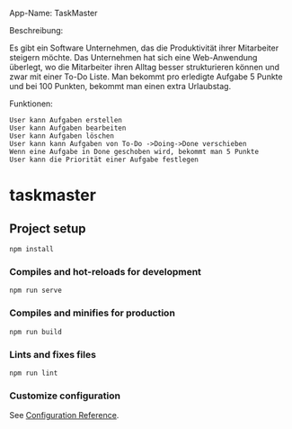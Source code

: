 App-Name: TaskMaster

Beschreibung:

Es gibt ein Software Unternehmen, das die Produktivität ihrer Mitarbeiter steigern möchte. Das Unternehmen hat sich eine Web-Anwendung überlegt, wo die Mitarbeiter ihren Alltag besser strukturieren können und zwar mit einer To-Do Liste. Man bekommt pro erledigte Aufgabe 5 Punkte und bei 100 Punkten, bekommt man einen extra Urlaubstag.

Funktionen:

    User kann Aufgaben erstellen
    User kann Aufgaben bearbeiten
    User kann Aufgaben löschen
    User kann kann Aufgaben von To-Do ->Doing->Done verschieben
    Wenn eine Aufgabe in Done geschoben wird, bekommt man 5 Punkte
    User kann die Priorität einer Aufgabe festlegen



# taskmaster

## Project setup
```
npm install
```

### Compiles and hot-reloads for development
```
npm run serve
```

### Compiles and minifies for production
```
npm run build
```

### Lints and fixes files
```
npm run lint
```

### Customize configuration
See [Configuration Reference](https://cli.vuejs.org/config/).

